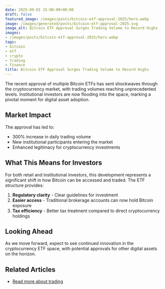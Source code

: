 ```yaml
---
date: 2025-09-01 15:00:00+00:00
draft: false
featured_image: /images/posts/bitcoin-etf-approval-2025/hero.webp
image: /images/generated/posts/bitcoin-etf-approval-2025.svg
image_alt: Bitcoin ETF Approval Surges Trading Volume to Record Highs
images:
- /images/posts/bitcoin-etf-approval-2025/hero.webp
tags:
- bitcoin
- etf
- crypto
- trading
- finance
title: Bitcoin ETF Approval Surges Trading Volume to Record Highs
---
```


The recent approval of multiple Bitcoin ETFs has sent shockwaves through the cryptocurrency market, with trading volumes reaching unprecedented levels. Institutional investors are now flooding into the space, marking a pivotal moment for digital asset adoption.

## Market Impact

The approval has led to:
- 300% increase in daily trading volume
- New institutional participants entering the market
- Enhanced legitimacy for cryptocurrency investments

## What This Means for Investors

For both retail and institutional investors, this development represents a significant shift in how Bitcoin can be accessed and traded. The ETF structure provides:

1. **Regulatory clarity** - Clear guidelines for investment
2. **Easier access** - Traditional brokerage accounts can now hold Bitcoin exposure
3. **Tax efficiency** - Better tax treatment compared to direct cryptocurrency holdings

## Looking Ahead

As we move forward, expect to see continued innovation in the cryptocurrency ETF space, with potential approvals for other digital assets on the horizon.


## Related Articles

- [Read more about trading](/posts/altcoin-season-playbook-2025/)